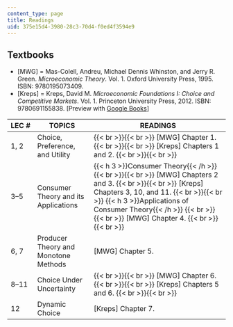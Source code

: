```yaml
---
content_type: page
title: Readings
uid: 375e15d4-3980-28c3-70d4-f0ed4f3594e9
---
```


Textbooks
---------

*   \[MWG\] = Mas-Colell, Andreu, Michael Dennis Whinston, and Jerry R. Green. _Microeconomic Theory_. Vol. 1. Oxford University Press, 1995. ISBN: 9780195073409.
*   \[Kreps\] = Kreps, David M. _Microeconomic Foundations I: Choice and Competitive Markets_. Vol. 1. Princeton University Press, 2012. ISBN: 9780691155838. \[Preview with [Google Books](http://books.google.com/books?id=8tW9KAnkx04C&pg=PAfrontcover)\]

| LEC # | TOPICS | READINGS |
| --- | --- | --- |
| 1, 2 | Choice, Preference, and Utility |  {{< br >}}{{< br >}} \[MWG\] Chapter 1. {{< br >}}{{< br >}} \[Kreps\] Chapters 1 and 2. {{< br >}}{{< br >}}  |
| 3–5 | Consumer Theory and its Applications | {{< h 3 >}}Consumer Theory{{< /h >}} {{< br >}}{{< br >}} \[MWG\] Chapters 2 and 3. {{< br >}}{{< br >}} \[Kreps\] Chapters 3, 10, and 11. {{< br >}}{{< br >}} {{< h 3 >}}Applications of Consumer Theory{{< /h >}} {{< br >}}{{< br >}} \[MWG\] Chapter 4. {{< br >}}{{< br >}}  |
| 6, 7 | Producer Theory and Monotone Methods | \[MWG\] Chapter 5. |
| 8–11 | Choice Under Uncertainty |  {{< br >}}{{< br >}} \[MWG\] Chapter 6. {{< br >}}{{< br >}} \[Kreps\] Chapters 5 and 6. {{< br >}}{{< br >}}  |
| 12 | Dynamic Choice | \[Kreps\] Chapter 7.